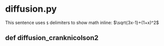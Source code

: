 # diffusion.py

This sentence uses `$` delimiters to show math inline:  $\sqrt{3x-1}+(1+x)^2$

## def diffusion_cranknicolson2
